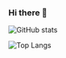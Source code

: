 ### Hi there 👋

![GitHub stats](https://github-readme-stats.vercel.app/api?username=NP-compete&show_icons=true&theme=radical&count_private=true&hide=contribs)

![Top Langs](https://github-readme-stats.vercel.app/api/top-langs/?username=NP-compete&layout=compact&theme=vision-friendly-dark)
